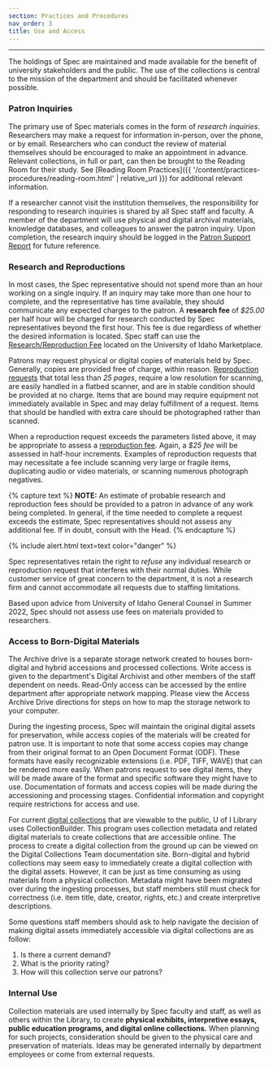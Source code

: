 ```yaml
---
section: Practices and Procedures
nav_order: 3
title: Use and Access
---
```

---
The holdings of Spec are maintained and made available for the benefit of university stakeholders and the public. The use of the collections is central to the mission of the department and should be facilitated whenever possible.  

### Patron Inquiries

The primary use of Spec materials comes in the form of *research inquiries*. Researchers may make a request for information in-person, over the phone, or by email. Researchers who can conduct the review of material themselves should be encouraged to make an appointment in advance. Relevant collections, in full or part, can then be brought to the Reading Room for their study. See [Reading Room Practices]({{ '/content/practices-procedures/reading-room.html' | relative_url }}) for additional relevant information.  

If a researcher cannot visit the institution themselves, the responsibility for responding to research inquiries is shared by all Spec staff and faculty. A member of the department will use physical and digital archival materials, knowledge databases, and colleagues to answer the patron inquiry. Upon completion, the research inquiry should be logged in the [Patron Support Report](https://forms.office.com/pages/responsepage.aspx?id=Y2u8fpJXGUqyCwS4JgSIUxaSEHQ0MBFJmCa2EIVFmhNUQTRRUjJYQktMMFpNUElYQVBTRFNOMjA5Ry4u) for future reference.  

### Research and Reproductions

In most cases, the Spec representative should not spend more than an hour working on a single inquiry. If an inquiry may take more than one hour to complete, and the representative has time available, they should communicate any expected charges to the patron. A **research fee** of *$25.00* per half hour will be charged for research conducted by Spec representatives beyond the first hour. This fee is due regardless of whether the desired information is located. Spec staff can use the [Research/Reproduction Fee](https://marketplace.uidaho.edu/C20272_ustores/web/store_main.jsp?STOREID=188) located on the University of Idaho Marketplace. 

Patrons may request physical or digital copies of materials held by Spec. Generally, copies are provided free of charge, within reason. [Reproduction requests](https://www.lib.uidaho.edu/special-collections/policies.html) that total less than *25 pages*, require a low resolution for scanning, are easily handled in a flatbed scanner, and are in stable condition should be provided at no charge. Items that are bound may require equipment not immediately available in Spec and may delay fulfillment of a request. Items that should be handled with extra care should be photographed rather than scanned.  

When a reproduction request exceeds the parameters listed above, it may be appropriate to assess a [reproduction fee](https://marketplace.uidaho.edu/C20272_ustores/web/store_main.jsp?STOREID=188). Again, a *$25 fee* will be assessed in half-hour increments. Examples of reproduction requests that may necessitate a fee include scanning very large or fragile items, duplicating audio or video materials, or scanning numerous photograph negatives.  

{% capture text %}
**NOTE:** An estimate of probable research and reproduction fees should be provided to a patron in advance of any work being completed. In general, if the time needed to complete a request exceeds the estimate, Spec representatives should not assess any additional fee. If in doubt, consult with the Head.
{% endcapture %}

{% include alert.html text=text color="danger" %}

Spec representatives retain the right to *refuse* any individual research or reproduction request that interferes with their normal duties. While customer service of great concern to the department, it is not a research firm and cannot accommodate all requests due to staffing limitations.  

Based upon advice from University of Idaho General Counsel in Summer 2022, Spec should not assess use fees on materials provided to researchers.  

### Access to Born-Digital Materials

The Archive drive is a separate storage network created to houses born-digital and hybrid accessions and processed collections. Write access is given to the department's Digital Archivist and other members of the staff dependent on needs. Read-Only access can be accessed by the entire department after appropriate network mapping. Please view the Access Archive Drive directions for steps on how to map the storage network to your computer.  

During the ingesting process, Spec will maintain the original digital assets for preservation, while access copies of the materials will be created for patron use. It is important to note that some access copies may change from their original format to an Open Document Format (ODF). These formats have easily recognizable extensions (i.e. PDF, TIFF, WAVE) that can be rendered more easily. When patrons request to see digital items, they will be made aware of the format and specific software they might have to use. Documentation of formats and access copies will be made during the accessioning and processing stages. Confidential information and copyright require restrictions for access and use. 

For current [digital collections](https://www.lib.uidaho.edu/digital/) that are viewable to the public, U of I Library uses CollectionBuilder. This program uses collection metadata and related digital materials to create collections that are accessible online. The process to create a digital collection from the ground up can be viewed on the Digital Collections Team documentation site. Born-digital and hybrid collections may seem easy to immediately create a digital collection with the digital assets. However, it can be just as time consuming as using materials from a physical collection. Metadata might have been migrated over during the ingesting processes, but staff members still must check for correctness (i.e. item title, date, creator, rights, etc.) and create interpretive descriptions. 

Some questions staff members should ask to help navigate the decision of making digital assets immediately accessible via digital collections are as follow: 
1. Is there a current demand? 
2. What is the priority rating? 
3. How will this collection serve our patrons?

### Internal Use

Collection materials are used internally by Spec faculty and staff, as well as others within the Library, to create **physical exhibits, interpretive essays, public education programs, and digital online collections.** When planning for such projects, consideration should be given to the physical care and preservation of materials. Ideas may be generated internally by department employees or come from external requests.  